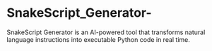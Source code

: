 # SnakeScript_Generator-
SnakeScript Generator is an AI-powered tool that transforms natural language instructions into executable Python code in real time. 
